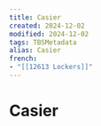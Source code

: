 ```yaml
---
title: Casier
created: 2024-12-02
modified: 2024-12-02
tags: TBSMetadata
alias: Casier
french:
- "[[12613 Lockers]]"
---
```

# Casier
